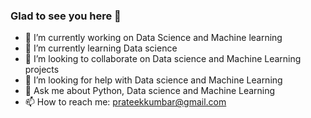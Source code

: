 ### Glad to see you here 👋

<!--
**prateekkumbar4546/prateekkumbar4546** is a ✨ _special_ ✨ repository because its `README.md` (this file) appears on your GitHub profile.


- 🔭 I’m currently working on Data Science and Machine learning
- 🌱 I’m currently learning Data science 
- 👯 I’m looking to collaborate on Data science and Machine Learning projects
- 🤔 I’m looking for help with 
- 💬 Ask me about Python, Data science and Machine Learning
- 📫 How to reach me: prateekkumbar@gmail.com 
-->
- 🔭 I’m currently working on Data Science and Machine learning
- 🌱 I’m currently learning Data science 
- 👯 I’m looking to collaborate on Data science and Machine Learning projects
- 🤔 I’m looking for help with Data science and Machine Learning
- 💬 Ask me about Python, Data science and Machine Learning
- 📫 How to reach me: prateekkumbar@gmail.com 
